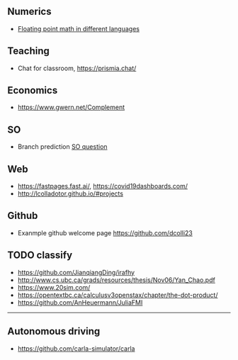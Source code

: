## Numerics

- [Floating point math in different languages](https://0.30000000000000004.com/)

## Teaching

- Chat for classroom, https://prismia.chat/

## Economics 

- https://www.gwern.net/Complement

## SO

- Branch prediction [SO question](https://stackoverflow.com/questions/11227809/why-is-processing-a-sorted-array-faster-than-processing-an-unsorted-array)


## Web 

- https://fastpages.fast.ai/, https://covid19dashboards.com/
- http://lcolladotor.github.io/#projects

## Github

- Exanmple github welcome page https://github.com/dcolli23

## TODO classify

- https://github.com/JianqiangDing/irafhy
- http://www.cs.ubc.ca/grads/resources/thesis/Nov06/Yan_Chao.pdf
- https://www.20sim.com/
- https://opentextbc.ca/calculusv3openstax/chapter/the-dot-product/
- https://github.com/AnHeuermann/JuliaFMI

---

## Autonomous driving

- https://github.com/carla-simulator/carla
